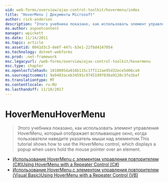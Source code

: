 ```yaml
---
uid: web-forms/overview/ajax-control-toolkit/hovermenu/index
title: "HoverMenu | Документы Microsoft"
author: rick-anderson
description: "Этого учебника показано, как использовать элемент управления HoverMenu, который отображает всплывающее окно, когда пользователи наведите указатель мыши над элементом."
ms.author: aspnetcontent
manager: wpickett
ms.date: 11/14/2011
ms.topic: article
ms.assetid: 0941d3c3-de6f-447c-b3e1-22fbd4147054
ms.technology: dotnet-webforms
ms.prod: .net-framework
msc.legacyurl: /web-forms/overview/ajax-control-toolkit/hovermenu
msc.type: chapter
ms.openlocfilehash: 10100954a916b115c1ff112ae95d32ece5d06ca9
ms.sourcegitcommit: 9a9483aceb34591c97451997036a9120c3fe2baf
ms.translationtype: MT
ms.contentlocale: ru-RU
ms.lasthandoff: 11/10/2017
---
```

<a name="hovermenu"></a><span data-ttu-id="b1208-103">HoverMenu</span><span class="sxs-lookup"><span data-stu-id="b1208-103">HoverMenu</span></span>
====================
> <span data-ttu-id="b1208-104">Этого учебника показано, как использовать элемент управления HoverMenu, который отображает всплывающее окно, когда пользователи наведите указатель мыши над элементом.</span><span class="sxs-lookup"><span data-stu-id="b1208-104">This tutorial shows how to use the HoverMenu control, which displays a popup when users hold the mouse pointer over an element.</span></span>


- [<span data-ttu-id="b1208-105">Использование HoverMenu с элементом управления повторителем (C#)</span><span class="sxs-lookup"><span data-stu-id="b1208-105">Using HoverMenu with a Repeater Control (C#)</span></span>](using-hovermenu-with-a-repeater-control-cs.md)
- [<span data-ttu-id="b1208-106">Использование HoverMenu с элементом управления повторителем (Visual Basic)</span><span class="sxs-lookup"><span data-stu-id="b1208-106">Using HoverMenu with a Repeater Control (VB)</span></span>](using-hovermenu-with-a-repeater-control-vb.md)
